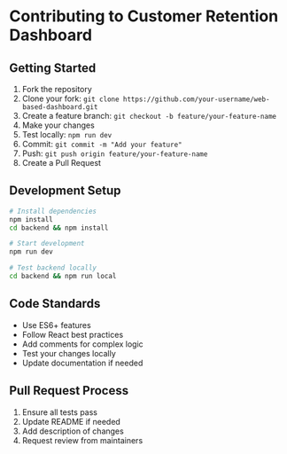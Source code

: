 # Contributing to Customer Retention Dashboard

## Getting Started

1. Fork the repository
2. Clone your fork: `git clone https://github.com/your-username/web-based-dashboard.git`
3. Create a feature branch: `git checkout -b feature/your-feature-name`
4. Make your changes
5. Test locally: `npm run dev`
6. Commit: `git commit -m "Add your feature"`
7. Push: `git push origin feature/your-feature-name`
8. Create a Pull Request

## Development Setup

```bash
# Install dependencies
npm install
cd backend && npm install

# Start development
npm run dev

# Test backend locally
cd backend && npm run local
```

## Code Standards

- Use ES6+ features
- Follow React best practices
- Add comments for complex logic
- Test your changes locally
- Update documentation if needed

## Pull Request Process

1. Ensure all tests pass
2. Update README if needed
3. Add description of changes
4. Request review from maintainers